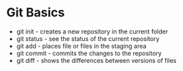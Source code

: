 # Git Basics
* git init - creates a new repository in the current folder
* git status - see the status of the current repository
* git add - places file or files in the staging area
* git commit - commits the changes to the repository
* git diff - shows the differences between versions of files
